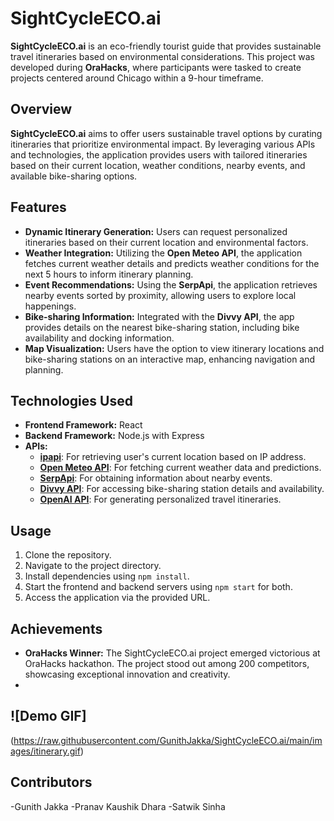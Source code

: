 # SightCycleECO.ai

**SightCycleECO.ai** is an eco-friendly tourist guide that provides sustainable travel itineraries based on environmental considerations. This project was developed during **OraHacks**, where participants were tasked to create projects centered around Chicago within a 9-hour timeframe.

## Overview

**SightCycleECO.ai** aims to offer users sustainable travel options by curating itineraries that prioritize environmental impact. By leveraging various APIs and technologies, the application provides users with tailored itineraries based on their current location, weather conditions, nearby events, and available bike-sharing options.

## Features

- **Dynamic Itinerary Generation:** Users can request personalized itineraries based on their current location and environmental factors.
- **Weather Integration:** Utilizing the **Open Meteo API**, the application fetches current weather details and predicts weather conditions for the next 5 hours to inform itinerary planning.
- **Event Recommendations:** Using the **SerpApi**, the application retrieves nearby events sorted by proximity, allowing users to explore local happenings.
- **Bike-sharing Information:** Integrated with the **Divvy API**, the app provides details on the nearest bike-sharing station, including bike availability and docking information.
- **Map Visualization:** Users have the option to view itinerary locations and bike-sharing stations on an interactive map, enhancing navigation and planning.

## Technologies Used

- **Frontend Framework:** React
- **Backend Framework:** Node.js with Express
- **APIs:**
  - [**ipapi**](https://ipapi.com/): For retrieving user's current location based on IP address.
  - [**Open Meteo API**](https://open-meteo.com/): For fetching current weather data and predictions.
  - [**SerpApi**](https://serpapi.com/): For obtaining information about nearby events.
  - [**Divvy API**](https://www.divvybikes.com/system-data): For accessing bike-sharing station details and availability.
  - [**OpenAI API**](https://openai.com/): For generating personalized travel itineraries.

## Usage

1. Clone the repository.
2. Navigate to the project directory.
3. Install dependencies using `npm install`.
4. Start the frontend and backend servers using `npm start` for both.
5. Access the application via the provided URL.

## Achievements

- **OraHacks Winner:**  The SightCycleECO.ai project emerged victorious at OraHacks hackathon. The project stood out among 200 competitors, showcasing exceptional innovation and creativity.
- 
## ![Demo GIF]
(https://raw.githubusercontent.com/GunithJakka/SightCycleECO.ai/main/images/itinerary.gif)

## Contributors

-Gunith Jakka
-Pranav Kaushik Dhara
-Satwik Sinha
